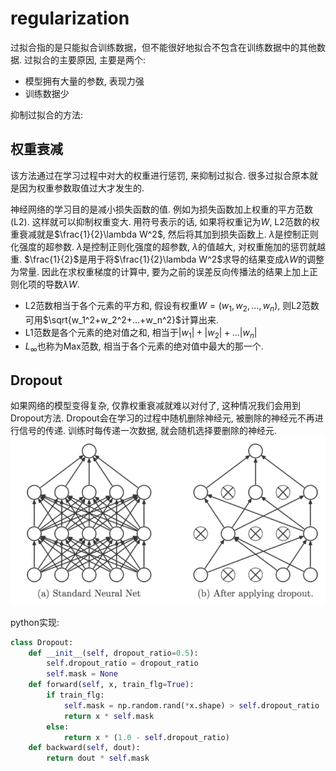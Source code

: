 # regularization




过拟合指的是只能拟合训练数据，但不能很好地拟合不包含在训练数据中的其他数据.
过拟合的主要原因, 主要是两个:
- 模型拥有大量的参数, 表现力强
- 训练数据少

抑制过拟合的方法:

## 权重衰减
该方法通过在学习过程中对大的权重进行惩罚, 来抑制过拟合. 很多过拟合原本就是因为权重参数取值过大才发生的.

神经网络的学习目的是减小损失函数的值. 例如为损失函数加上权重的平方范数(L2). 这样就可以抑制权重变大. 用符号表示的话, 如果将权重记为$W$, L2范数的权重衰减就是$\frac{1}{2}\lambda W^2$, 然后将其加到损失函数上. $\lambda$是控制正则化强度的超参数. $\lambda$是控制正则化强度的超参数, $\lambda$的值越大, 对权重施加的惩罚就越重. $\frac{1}{2}$是用于将$\frac{1}{2}\lambda W^2$求导的结果变成$\lambda W$的调整为常量. 因此在求权重梯度的计算中, 要为之前的误差反向传播法的结果上加上正则化项的导数$\lambda W$.

- L2范数相当于各个元素的平方和, 假设有权重$W=(w_1,w_2,...,w_n)$, 则L2范数可用$\sqrt{w_1^2+w_2^2+...+w_n^2}$计算出来.
- L1范数是各个元素的绝对值之和, 相当于$|w_1|+|w_2|+...|w_n|$
- $L_\infty$也称为Max范数, 相当于各个元素的绝对值中最大的那一个.


## Dropout
如果网络的模型变得复杂, 仅靠权重衰减就难以对付了, 这种情况我们会用到Dropout方法.
Dropout会在学习的过程中随机删除神经元, 被删除的神经元不再进行信号的传递. 训练时每传递一次数据, 就会随机选择要删除的神经元.
![](./deeplearn_regularization/1.png)

python实现:
```python
class Dropout:
    def __init__(self, dropout_ratio=0.5):
        self.dropout_ratio = dropout_ratio
        self.mask = None
    def forward(self, x, train_flg=True):
        if train_flg:
            self.mask = np.random.rand(*x.shape) > self.dropout_ratio
            return x * self.mask
        else:
            return x * (1.0 - self.dropout_ratio)
    def backward(self, dout):
        return dout * self.mask
```